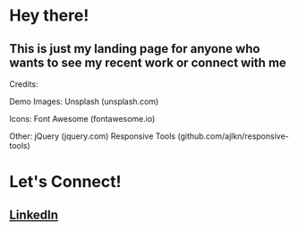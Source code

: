 # Hey there!
## This is just my landing page for anyone who wants to see my recent work or connect with me

Credits:

Demo Images:
	Unsplash (unsplash.com)

Icons:
	Font Awesome (fontawesome.io)

Other:
	jQuery (jquery.com)
	Responsive Tools (github.com/ajlkn/responsive-tools)

# Let's Connect!
## [LinkedIn](https://www.linkedin.com/in/bkeeley24/)


